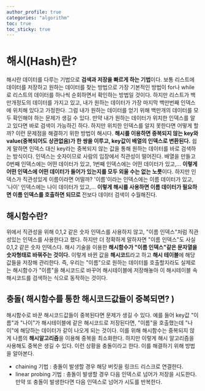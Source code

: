 ```yaml
---
author_profile: true
categories: "algorithm"
toc: true
toc_sticky: true
---
```


# 해시(Hash)란?
해시란 데이터를 다루는 기법으로 **검색과 저장을 빠르게 하는 기법**이다. 보통 리스트에 데이터를 저장하고 원하는 데이터를 찾는 방법으로 가장 기본적인 방법이 for나 while로 리스트의 데이터를 하나씩 순회하면서 확인하는 방법일 것이다. 하지만 리스트가 백만개정도의 데이터를 가지고 있고, 내가 원하는 데이터가 가장 마지막 백만번째 인덱스에 위치해 있다고 가정한다. 그럼 내가 원하는 데이터를 얻기 위해 백만개의 데이터를 모두 확인해야 하는 문제가 생길 수 있다. 만약 내가 원하는 데이터가 위치한 인덱스를 알고 있다면 바로 검색이 가능하긴 하다. 하지만 위치한 인덱스를 알지 못한다면 어떻게 할까? 이런 문제점을 해결하기 위한 방법이 해시다. **해시를 이용하면 중복되지 않는 key와 value(중복되어도 상관없음)가 한 쌍을 이루고, key값이 배열의 인덱스로 변환된다.** 쉽게 말하면 인덱스 대신 key라는 중복되지 않는 값을 통해 원하는 데이터를 바로 검색하는 방식이다. 인덱스는 숫자이므로 사람의 입장에서 직관성이 떨어진다. 배열을 만들고 0번째 인덱스에는 어떤 데이터가 있고, 1번째 인덱스에는 어떤 데이터가 있고,... **이렇게 어떤 인덱스에 어떤 데이터가 들어가 있는지를 모두 외울 수는 없는 노릇**이다. 하지만 인덱스가 직관성있게 이름이라면 어떨까? '이름'이라는 인덱스에는 이름 데이터가 있고, '나이' 인덱스에는 나이 데이터가 있고,... **이렇게 해시를 사용하면 이름 데이터가 필요하면 이름 인덱스를 호출하면 되므로** 전보다 데이터 검색이 수월해진다.

## 해시함수란?
위에서 직관성을 위해 0,1,2 같은 숫자 인덱스를 사용하지 않고, "이름 인덱스"처럼 직관성있는 인덱스를 사용한다고 했다. 하지만 더 정확하게 말하자면 "이름 인덱스"도 사실 0,1,2 같은 숫자 인덱스다. 해시 기술을 이용한 **해시함수가 "이름 인덱스"같은 문자열을 숫자형태로 바꿔주는 것이다.** 이렇게 바뀐 값을 **해시코드**라고 하고 **해시 테이블**에 해당 값들을 저장해 관리한다. 즉, 우리는 "이름"으로 원하는 데이터를 호출할지라도 실제로는 해시함수가 "이름"을 해시코드로 바꾸어 해시테이블에 저장해놓아 이 해시테이블 속 해시코드를 검색하는 식으로 동작하는 것이다.

## 충돌( 해시함수를 통한 해시코드값들이 중복되면? )
해시함수로 바꾼 해시코드값들이 중복된다면 문제가 생길 수 있다. 예를 들어 key값 "이름"과 "나이"가 해시테이블에 같은 해시코드로 저장된다면, "이름"을 호출했는데 "나이"에 해당하는 데이터가 같이 나오게 되는 것이다. 이를 위해 해시함수는 중복되지 않게 나름의 **해시알고리즘**을 이용해 중복을 최소화한다. 하지만 이렇게 해시 알고리즘을 사용해도 중복은 생길 수 있다. 이런 상황을 충돌이라고 한다. 이를 해결하기 위해 방법을 알아본다.         

- chaining 기법 : 충돌이 발생할 경우 해당 버킷을 링크드 리스크로 연결한다.
- linear probing 기법 : 충돌이 발생할 경우 다음 인덱스로 넘어가 저장을 시도한다. 만약 또 충돌이 발생한다면 다음 인덱스로 넘어가 시도를 반복한다.